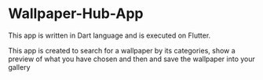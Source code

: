 # Wallpaper-Hub-App

This app is written in Dart language and is executed on Flutter.

This app is created to search for a wallpaper by its categories, show a preview of what you have chosen and then and save the wallpaper into your gallery 
